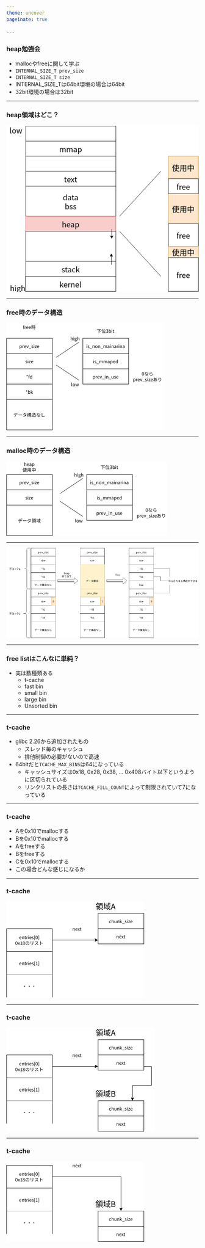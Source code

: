 ```yaml
---
theme: uncover
pageinate: true

---
```


<!-- footer:  -->

### heap勉強会
* mallocやfreeに関して学ぶ
* `INTERNAL_SIZE_T prev_size`
* `INTERNAL_SIZE_T size`
* INTERNAL_SIZE_Tは64bit環境の場合は64bit
* 32bit環境の場合は32bit

---
### heap領域はどこ？
![](./heap.png)

---
### free時のデータ構造
![width:700px](./heap2.png)

---
### malloc時のデータ構造
![width:700px](./heap3.png)

---
![bg 100%](./heap4.png)

---
### free listはこんなに単純？
* 実は数種類ある
	* t-cache
	* fast bin
	* small bin
	* large bin
	* Unsorted bin

---
### t-cache
* glibc 2.26から追加されたもの
	* スレッド毎のキャッシュ
	* 排他制御の必要がないので高速
* 64bitだと`TCACHE_MAX_BINS`は64になっている
	* キャッシュサイズは0x18, 0x28, 0x38, ... 0x408バイト以下というように区切られている
	* リンクリストの長さは`TCACHE_FILL_COUNT`によって制限されていて7になっている
	
---
### t-cache
* Aを0x10でmallocする
* Bを0x10でmallocする
* Aをfreeする
* Bをfreeする
* Cを0x10でmallocする
* この場合どんな感じになるか

---
### t-cache
![width:800px](./t-cache1.png)

---
### t-cache
![width:800px](./t-cache2.png)

---
### t-cache
![width:800px](./t-cache3.png)
